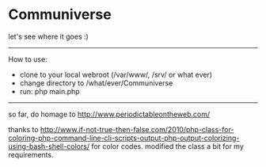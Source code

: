# Communiverse
let's see where it goes :)

----
How to use:
 - clone to your local webroot (/var/www/, /srv/ or what ever)
 - change directory to /what/ever/Communiverse
 - run: php main.php

----

so far, do homage to http://www.periodictableontheweb.com/

thanks to http://www.if-not-true-then-false.com/2010/php-class-for-coloring-php-command-line-cli-scripts-output-php-output-colorizing-using-bash-shell-colors/ for color codes. modified the class a bit for my requirements.
